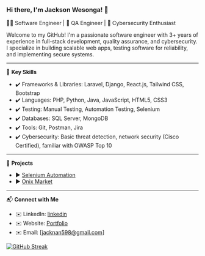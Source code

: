 ### Hi there, I'm Jackson Wesonga! 👋  
👨‍💻 Software Engineer | 🧪 QA Engineer | 🔐 Cybersecurity Enthusiast  

Welcome to my GitHub! I'm a passionate software engineer with 3+ years of experience in full-stack development, quality assurance, and cybersecurity. I specialize in building scalable web apps, testing software for reliability, and implementing secure systems.  

---

🌟 **Key Skills**  
- ✔️ Frameworks & Libraries: Laravel, Django, React.js, Tailwind CSS, Bootstrap  
- ✔️ Languages: PHP, Python, Java, JavaScript, HTML5, CSS3  
- ✔️ Testing: Manual Testing, Automation Testing, Selenium  
- ✔️ Databases: SQL Server, MongoDB  
- ✔️ Tools: Git, Postman, Jira  
- ✔️ Cybersecurity: Basic threat detection, network security (Cisco Certified), familiar with OWASP Top 10  

---

🚀 **Projects**  
- ▶️ [Selenium Automation](https://github.com/dev-wesonga/selenium-automation)  
- ▶️ [Onix Market](https://onix-market.com/)  

---

📬 **Connect with Me**  
- ✉️ LinkedIn: [linkedin](https://www.linkedin.com/in/jw-2301b2356)  
- ✉️ Website: [Portfolio](https://dev-wesonga.github.io)  
- ✉️ Email: [jacknan598@gmail.com] 


[![GitHub Streak](https://streak-stats.demolab.com/?user=dev-wesonga)](https://git.io/streak-stats)
